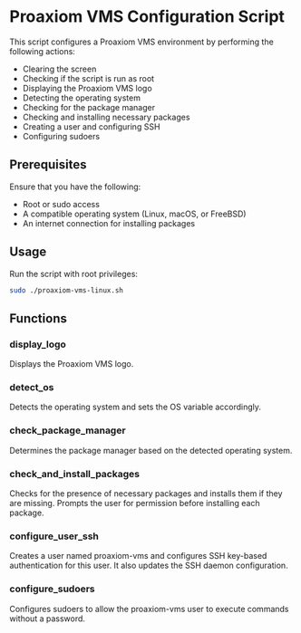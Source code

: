 # Proaxiom VMS Configuration Script

This script configures a Proaxiom VMS environment by performing the following actions:
- Clearing the screen
- Checking if the script is run as root
- Displaying the Proaxiom VMS logo
- Detecting the operating system
- Checking for the package manager
- Checking and installing necessary packages
- Creating a user and configuring SSH
- Configuring sudoers

## Prerequisites

Ensure that you have the following:
- Root or sudo access
- A compatible operating system (Linux, macOS, or FreeBSD)
- An internet connection for installing packages

## Usage

Run the script with root privileges:

```bash
sudo ./proaxiom-vms-linux.sh
```

## Functions
### display_logo
Displays the Proaxiom VMS logo.

### detect_os
Detects the operating system and sets the OS variable accordingly.

### check_package_manager
Determines the package manager based on the detected operating system.

### check_and_install_packages
Checks for the presence of necessary packages and installs them if they are missing. Prompts the user for permission before installing each package.

### configure_user_ssh
Creates a user named proaxiom-vms and configures SSH key-based authentication for this user. It also updates the SSH daemon configuration.

### configure_sudoers
Configures sudoers to allow the proaxiom-vms user to execute commands without a password.
